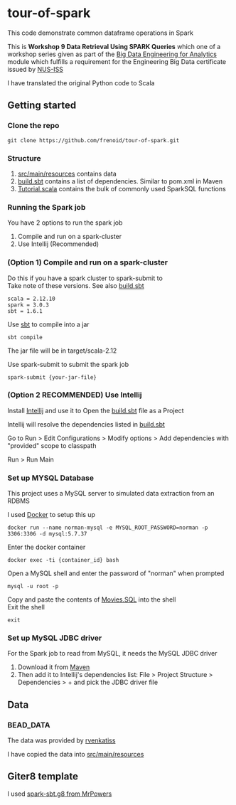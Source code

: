 # tour-of-spark

This code demonstrate common dataframe operations in Spark

This is **Workshop 9 Data Retrieval Using SPARK Queries**  which one of a workshop series given as part of
the [Big Data Engineering for Analytics](https://www.iss.nus.edu.sg/executive-education/course/detail/big-data-engineering-for--analytics/data-science) module which fulfills a requirement for the Engineering Big Data certificate issued by [NUS-ISS](https://www.iss.nus.edu.sg/)

I have translated the original Python code to Scala
## Getting started

### Clone the repo
```
git clone https://github.com/frenoid/tour-of-spark.git
```
### Structure
1. [src/main/resources](src/main/resources) contains data
3. [build.sbt](./build.sbt) contains a list of dependencies. Similar to pom.xml in Maven
2. [Tutorial.scala](src/main/scala/com/normanlimxk/sparkworkshop/Tutorial.scala) contains the bulk of commonly used SparkSQL functions

### Running the Spark job
You have 2 options to run the spark job
1. Compile and run on a spark-cluster
2. Use Intellij (Recommended)

### (Option 1) Compile and run on a spark-cluster
Do this if you have a spark cluster to spark-submit to <br />
Take note of these versions. See also [build.sbt](./build.sbt)
```
scala = 2.12.10
spark = 3.0.3
sbt = 1.6.1
```
Use [sbt]((https://www.scala-sbt.org/)) to compile into a jar
```
sbt compile
```
The jar file will be in target/scala-2.12

Use spark-submit to submit the spark job
```
spark-submit {your-jar-file}
```

### (Option 2 RECOMMENDED) Use Intellij
Install [Intellij](https://www.jetbrains.com/idea/) and use it to Open the [build.sbt](./build.sbt) file as a Project

Intellij will resolve the dependencies listed in [build.sbt](./build.sbt)

Go to Run > Edit Configurations > Modify options > Add dependencies with "provided" scope to classpath

Run > Run Main

### Set up MYSQL Database
This project uses a MySQL server to simulated data extraction from an RDBMS

I used [Docker](https://www.docker.com/) to setup this up
```
docker run --name norman-mysql -e MYSQL_ROOT_PASSWORD=norman -p 3306:3306 -d mysql:5.7.37
```
Enter the docker container
```
docker exec -ti {container_id} bash
```
Open a MySQL shell and enter the password of "norman" when prompted
```
mysql -u root -p
```
Copy and paste the contents of [Movies.SQL](src/main/resources/Movies.SQL) into the shell<br />
Exit the shell
```
exit
```

### Set up MySQL JDBC driver
For the Spark job to read from MySQL, it needs the MySQL JDBC driver <br />
1. Download it from [Maven](https://mvnrepository.com/artifact/mysql/mysql-connector-java/5.1.49) <br />
2. Then add it to Intellij's dependencies list: File > Project Structure > Dependencies > + and pick the JDBC driver file


## Data

### BEAD_DATA
The data was provided by [rvenkatiss](https://github.com/rvenkatiss/BEAD_DATA)

I have copied the data into [src/main/resources](src/main/resources)


## Giter8 template
I used  [spark-sbt.g8 from MrPowers](https://github.com/MrPowers/spark-sbt.g8)